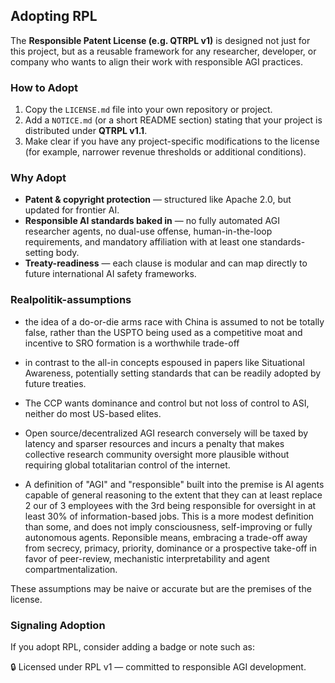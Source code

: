 ## Adopting RPL

The **Responsible Patent License (e.g. QTRPL v1)** is designed not
just for this project, but as a reusable framework for any researcher,
developer, or company who wants to align their work with responsible AGI
practices.

### How to Adopt
1. Copy the `LICENSE.md` file into your own repository or project.
2. Add a `NOTICE.md` (or a short README section) stating that your project is
   distributed under **QTRPL v1.1**.
3. Make clear if you have any project-specific modifications to the license
   (for example, narrower revenue thresholds or additional conditions).

### Why Adopt
- **Patent & copyright protection** — structured like Apache 2.0, but updated
  for frontier AI.
- **Responsible AI standards baked in** — no fully automated AGI researcher
  agents, no dual-use offense, human-in-the-loop requirements, and mandatory
  affiliation with at least one standards-setting body.
- **Treaty-readiness** — each clause is modular and can map directly to
  future international AI safety frameworks.

### Realpolitik-assumptions 
- the idea of a do-or-die arms race with China is assumed to not be totally false, rather than the USPTO being used as a competitive moat and incentive to SRO formation is a worthwhile trade-off 

- in contrast to the all-in concepts espoused in papers like Situational Awareness, potentially setting standards that can be readily adopted by future treaties. 

- The CCP wants dominance and control but not loss of control to ASI, neither do most US-based elites. 

- Open source/decentralized AGI research conversely will be taxed by latency and sparser resources and incurs a penalty that makes collective research community oversight more plausible without requiring global totalitarian control of the internet. 

- A definition of "AGI" and "responsible" built into the premise is AI agents capable of general reasoning to the extent that they can at least replace 2 our of 3 employees with the 3rd being responsible for oversight in at least 30% of information-based jobs. This is a more modest definition than some, and does not imply consciousness, self-improving or fully autonomous agents. Reponsible means, embracing a trade-off away from secrecy, primacy, priority, dominance or a prospective take-off in favor of peer-review, mechanistic interpretability and agent compartmentalization.

These assumptions may be naive or accurate but are the premises of the license.

### Signaling Adoption
If you adopt RPL, consider adding a badge or note such as:

🔒 Licensed under RPL v1 — committed to responsible AGI development.
